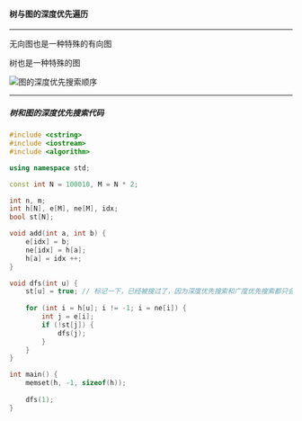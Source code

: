 #### 树与图的深度优先遍历

---------

无向图也是一种特殊的有向图

树也是一种特殊的图

![图的深度优先搜索顺序](C:\Users\冬黎\OneDrive\图片\算法基础课\算法基础课第三讲\图的深度优先搜索顺序.png)

----------

##### 树和图的深度优先搜索代码

```c++
#include <cstring>
#include <iostream>
#include <algorithm>

using namespace std;

const int N = 100010, M = N * 2;

int n, m;
int h[N], e[M], ne[M], idx;
bool st[N];

void add(int a, int b) {
    e[idx] = b;
    ne[idx] = h[a];
    h[a] = idx ++;
}

void dfs(int u) {
    st[u] = true; // 标记一下，已经被搜过了，因为深度优先搜索和广度优先搜索都只会遍历一次
    
    for (int i = h[u]; i != -1; i = ne[i]) {
        int j = e[i];
        if (!st[j]) {
            dfs(j);
        }
    }
}

int main() {
    memset(h, -1, sizeof(h));
    
    dfs(1);
}
```

